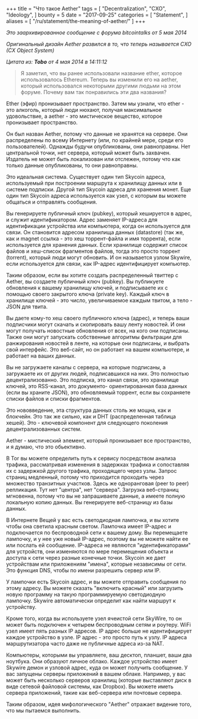 +++
title = "Что такое Aether"
tags = [
    "Decentralization",
    "CXO",
    "Ideology",
]
bounty = 5
date = "2017-09-25"
categories = [
    "Statement",
]
aliases = [
	"/ru/statement/the-meaning-of-aether/"
]
+++

*Это заархивированное сообщение с форума bitcointalks от 5 мая 2014*

*Оригинальный дизайн Aether развился в то, что теперь называется CXO (CX Object System)*

*Цитата из: **Tobo** от 4 мая 2014 в 14:11:12*
> Я заметил, что вы ранее использовали название ether, которое использовалось
Ethereum. Теперь вы изменили его на aether, который использовался некоторыми
другими людьми на этом форуме. Почему вам так понравились эти два названия?

Ether (эфир) пронизывает пространство. Затем мы узнали, что ether - это алкоголь,
который люди нюхают, получая максимальное удовольствие, а aether - это
мистическое вещество, которое пронизывает пространство.

Он был назван Aether, потому что данные не хранятся на сервере. Они распределены
по всему Интернету (или, по крайней мере, среди его пользователей).
Однажды будучи опубликованы, они равноправны. Нет центральной точки, нет
сервера, который может быть захвачен. Издатель не может быть локализован или
отслежен, потому что как только данные опубликованы, то они равноправны.

Это идеальная система. Существует один тип Skycoin адреса, используемый при
построении маршрута к хранилищу данных или в системе подписки. Другой тип Skycoin
адреса для хранения монет. Еще один тип Skycoin адреса используется как узел,
с которым вы можете общаться и отправлять сообщения.

Вы генерируете публичный ключ (pubkey), который хешируется в адрес, и служит
идентификатором. Адрес заменяет IP-адреса для идентификации устройства или
компьютера, когда он используется для связи. Он становится адресом хранилища данных
(datastore) (так же, как и magnet ссылка - это хеш торрент-файла и имя торрента),
если используется для хранения данных. Если хранилище содержит список файлов и
хеш-список фрагментов файлов, тогда это просто торрент (torrent), который
люди могут обновить. И он называется узлом Skywire, если используется для связи,
как IP-адрес идентифицирует компьютер.

Таким образом, если вы хотите создать распределенный твиттер с Aether, вы создаете
публичный ключ (pubkey). Вы публикуете обновления к вашему хранилищу ключей, и
подписываете их с помощью своего закрытого ключа (private key). Каждый ключ в
хранилище ключей - это число, увеличиваемое каждым твитом, а тело - JSON для твита.

Вы даете кому-то хеш своего публичного ключа (адрес), и теперь ваши подписчики
могут скачать и скопировать вашу ленту новостей. И они могут получать новостные
обновления от всех, на кого они подписаны. Также они могут запускать собственные
алгоритмы фильтрации для ранжирования новостей в ленте, на которые они подписаны,
и выбрать свой интерфейс. Это веб-сайт, но он работает на вашем компьютере, и
работает на ваших данных.

Вы не загружаете каналы с сервера, на которые подписаны, а загружаете их от
других людей, подписавшихся на них. Это полностью децентрализованно. Это
подписка, это канал связи, это хранилище ключей, это RSS-канал, это документо-
ориентированная база данных (если вы храните JSON), это обновляемый торрент,
если вы сохраняете списки файлов и списки фрагментов.

Это нововведение, эта структура данных столь же мощна, как и блокчейн. Это так
же сильно, как и DHT (распределенная таблица хешей). Это - ключевой компонент
для следующего поколения децентрализованных систем.

Aether - мистический элемент, который пронизывает все пространство, и я думаю,
что это обьективно.

В Tor вы можете определить путь к сервису посредством анализа трафика,
рассматривая изменения в задержках трафика и сопоставляя их с задержкой
другого трафика, проходящего через узлы. Запрос страниц медленный, потому что
приходится проходить через множество транзитных участков. Здесь же одноранговая
(peer to peer) репликация. Тут нет "центра", нет "сервера". Загрузка веб-страниц
мгновенна, потому что вы не запрашиваете данные, а имеете полную локальную
копию данных. Вы генерируете веб-страницу из базы данных.

В Интернете Вещей у вас есть светодиодная лампочка, и вы хотите чтобы она светила
красным светом. Лампочка имеет IP-адрес и подключается по беспроводной сети к
вашему дому. Вы перемещаете лампочку, и у нее уже новый IP-адрес, поэтому вы
не можете найти ее или послать ей сообщение. IP-адреса не являются
"идентификаторами" для устройств, они изменяются по мере перемещения объекта и
доступа к сети через разные конечные точки. Skycoin же дает устройствам или
приложениям "имена", которые независимы от сети. Это функция DNS, чтобы по
имени разрешить сервер или IP.

У лампочки есть Skycoin адрес, и вы можете отправить сообщения по этому адресу.
Вы можете сказать "включить красный" или загрузить новую программу на такую
программируемую светодиодную лампочку. Skywire автоматически определит как
найти маршрут к устройству.

Кроме того, когда вы используете узел ячеистой сети SkyWire, то он может быть подключен
к четырем беспроводным сетям и роутеру. WiFi узел имеет пять разных IP адресов.
IP адрес больше не идентифицирует каждое устройство в узле. IP адрес - это просто
путь к узлу. IP адреса маршрутизатора часто даже не публичные адреса из-за NAT.

Компьютеры, которыми вы управляете, ваш десктоп, планшет, ваши два
ноутбука. Они образуют личное облако. Каждое устройство имеет Skywire демон и
узловой адрес, куда он может получить сообщение. У вас запущены серверы
приложений в вашем облаке. Например, у вас может быть несколько серверов хранилищ
(которые выставляют диск в виде сетевой файловой системы, как Dropbox). Вы
можете иметь сервера приложений, такие как веб-сервера или почтовые сервера.

Таким образом, идея мифологического "Aether" отражает видение того, что мы
пытаемся выполнить.
